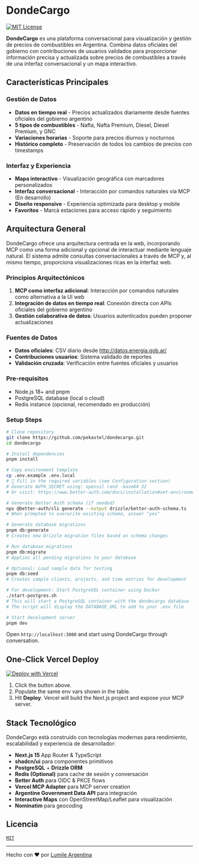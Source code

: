 # DondeCargo

[![MIT License](https://img.shields.io/badge/license-MIT-green.svg)](LICENSE)

**DondeCargo** es una plataforma conversacional para visualización y gestión de precios de combustibles en Argentina. Combina datos oficiales del gobierno con contribuciones de usuarios validados para proporcionar información precisa y actualizada sobre precios de combustibles a través de una interfaz conversacional y un mapa interactivo.

## Características Principales

### Gestión de Datos
- **Datos en tiempo real** - Precios actualizados diariamente desde fuentes oficiales del gobierno argentino
- **5 tipos de combustibles** - Nafta, Nafta Premium, Diesel, Diesel Premium, y GNC
- **Variaciones horarias** - Soporte para precios diurnos y nocturnos
- **Histórico completo** - Preservación de todos los cambios de precios con timestamps

### Interfaz y Experiencia
- **Mapa interactivo** - Visualización geográfica con marcadores personalizados
- **Interfaz conversacional** - Interacción por comandos naturales vía MCP (En desarrollo)
- **Diseño responsive** - Experiencia optimizada para desktop y mobile
- **Favoritos** - Marcá estaciones para acceso rápido y seguimiento

## Arquitectura General

DondeCargo ofrece una arquitectura centrada en la web, incorporando MCP como una forma adicional y opcional de interactuar mediante lenguaje natural. El sistema admite consultas conversacionales a través de MCP y, al mismo tiempo, proporciona visualizaciones ricas en la interfaz web.

### Principios Arquitectónicos

1. **MCP como interfaz adicional**: Interacción por comandos naturales como alternativa a la UI web
2. **Integración de datos en tiempo real**: Conexión directa con APIs oficiales del gobierno argentino
3. **Gestión colaborativa de datos**: Usuarios autenticados pueden proponer actualizaciones

### Fuentes de Datos
- **Datos oficiales**: CSV diario desde http://datos.energia.gob.ar/
- **Contribuciones usuarios**: Sistema validado de reportes
- **Validación cruzada**: Verificación entre fuentes oficiales y usuarios


### Pre-requisitos
- Node.js 18+ and pnpm
- PostgreSQL database (local o cloud)
- Redis instance (opcional, recomendado en producción)

### Setup Steps
```bash
# Clone repository
git clone https://github.com/pekastel/dondecargo.git
cd dondecargo

# Install dependencies
pnpm install

# Copy environment template
cp .env.example .env.local
# 🔑 Fill in the required variables (see Configuration section)
# Generate AUTH_SECRET using: openssl rand -base64 32
# Or visit: https://www.better-auth.com/docs/installation#set-environment-variables

# Generate Better Auth schema (if needed)
npx @better-auth/cli generate --output drizzle/better-auth-schema.ts
# When prompted to overwrite existing schema, answer "yes"

# Generate database migrations
pnpm db:generate
# Creates new Drizzle migration files based on schema changes

# Run database migrations
pnpm db:migrate
# Applies all pending migrations to your database

# Optional: Load sample data for testing
pnpm db:seed
# Creates sample clients, projects, and time entries for development

# For development: Start PostgreSQL container using Docker
./start-postgres.sh
# This will start a PostgreSQL container with the dondecargo database
# The script will display the DATABASE_URL to add to your .env file

# Start development server
pnpm dev
```
Open `http://localhost:3000` and start using DondeCargo through conversation.

## One-Click Vercel Deploy
[![Deploy with Vercel](https://vercel.com/button)](https://vercel.com/new/clone?repository-url=https%3A%2F%2Fgithub.com%2Fpekastel%2Fdondecargo&env=BETTER_AUTH_SECRET,REDIS_URL,DATABASE_URL,LOOPS_API_KEY,LOOPS_EMAIL_VERIFICATION_TEMPLATE_ID,LOOPS_REPORT_PRICE_TEMPLATE_ID,LOOPS_CONTACT_TEMPLATE_ID,CONTACT_TO_EMAIL,ENABLE_EMAIL_VERIFICATION,NODE_ENV,BASE_URL)

1. Click the button above.
2. Populate the same env vars shown in the table.
3. Hit **Deploy**. Vercel will build the Next.js project and expose your MCP server.

## Stack Tecnológico

DondeCargo está construido con tecnologías modernas para rendimiento, escalabilidad y experiencia de desarrollador:
- **Next.js 15** App Router & TypeScript
- **shadcn/ui** para componentes primitivos
- **PostgreSQL** + **Drizzle ORM**
- **Redis (Optional)** para cache de sesión y conversación
- **Better Auth** para OIDC & PKCE flows
- **Vercel MCP Adapter** para MCP server creation
- **Argentine Government Data API** para integración
- **Interactive Maps** con OpenStreetMap/Leaflet para visualización
- **Nominatim** para geocoding

## Licencia
[`MIT`](LICENSE)

---
Hecho con ❤️ por [Lumile Argentina](https://www.lumile.com.ar)